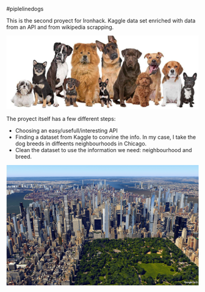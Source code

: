 #piplelinedogs

This is the second proyect for Ironhack.
Kaggle data set enriched with data from an API and from wikipedia scrapping. 

![alt text](INPUT/dogbreeds.jpg)

The proyect itself has a few different steps:
- Choosing an easy/usefull/interesting API
- Finding a dataset from Kaggle to convine the info. In my case, I take the dog breeds in diffeents neighbourhoods in Chicago.
- Clean the dataset to use the information we need: neighbourhood and breed. 

![alt text](INPUT/newyork.png)
